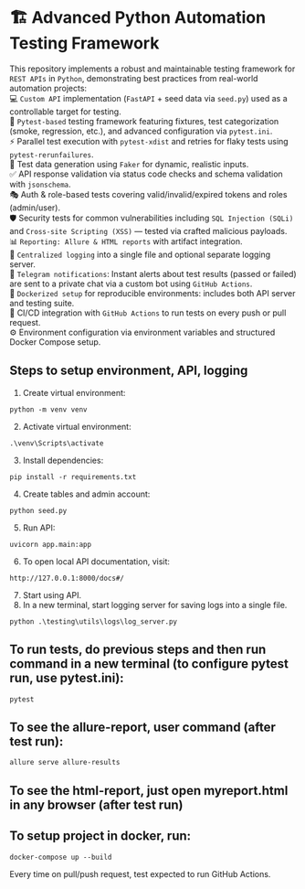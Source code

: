 # 🏗️ Advanced Python Automation Testing Framework
This repository implements a robust and maintainable testing framework for `REST APIs` in `Python`, demonstrating best practices from real-world automation projects:  
💻 `Custom API` implementation (`FastAPI` + seed data via `seed.py`) used as a controllable target for testing.  
🧰 `Pytest-based` testing framework featuring fixtures, test categorization (smoke, regression, etc.), and advanced configuration via `pytest.ini`.  
⚡ Parallel test execution with `pytest-xdist` and retries for flaky tests using `pytest-rerunfailures`.  
🧬 Test data generation using `Faker` for dynamic, realistic inputs.  
✅ API response validation via status code checks and schema validation with `jsonschema`.  
🎭 Auth & role-based tests covering valid/invalid/expired tokens and roles (admin/user).  
🛡️ Security tests for common vulnerabilities including `SQL Injection (SQLi)` and `Cross-site Scripting (XSS)` — tested via crafted malicious payloads.  
📊 `Reporting: Allure & HTML reports` with artifact integration.   
📝 `Centralized logging` into a single file and optional separate logging server.  
📩 `Telegram notifications`: Instant alerts about test results (passed or failed) are sent to a private chat via a custom bot using `GitHub Actions`.   
🚀 `Dockerized setup` for reproducible environments: includes both API server and testing suite.  
🔁 CI/CD integration with `GitHub Actions` to run tests on every push or pull request.  
⚙️ Environment configuration via environment variables and structured Docker Compose setup.  


## Steps to setup environment, API, logging
1. Create virtual environment:
```
python -m venv venv
```
2. Activate virtual environment:
```
.\venv\Scripts\activate
```
3. Install dependencies:
```
pip install -r requirements.txt
```
4. Create tables and admin account:
```
python seed.py
```
5. Run API:
```
uvicorn app.main:app
```
6. To open local API documentation, visit:
```
http://127.0.0.1:8000/docs#/
```
7. Start using API.
8. In a new terminal, start logging server for saving logs into a single file.
```
python .\testing\utils\logs\log_server.py
```

## To run tests, do previous steps and then run command in a new terminal (to configure pytest run, use pytest.ini):
```
pytest
```

## To see the allure-report, user command (after test run):
```
allure serve allure-results
```

## To see the html-report, just open myreport.html in any browser (after test run)

## To setup project in docker, run:
```
docker-compose up --build
```


Every time on pull/push request, test expected to run GitHub Actions.